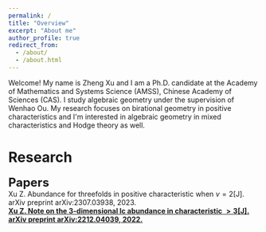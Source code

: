 ```yaml
---
permalink: /
title: "Overview"
excerpt: "About me"
author_profile: true
redirect_from: 
  - /about/
  - /about.html
---
```


Welcome! My name is Zheng Xu and I am a Ph.D. candidate at the Academy of Mathematics and Systems Science (AMSS), Chinese Academy of Sciences (CAS). I study algebraic geometry under the supervision of Wenhao Ou.
My research focuses on birational geometry in positive characteristics and I'm interested in algebraic geometry in mixed characteristics and Hodge theory as well. 

Research
======

<font size="+2"><strong> Papers</strong></font><br>
Xu Z. Abundance for threefolds in positive characteristic when $\nu= 2$[J]. arXiv preprint arXiv:2307.03938, 2023. 
<strong><a href="https://arxiv.org/abs/2307.03938">
<br>
Xu Z. Note on the 3-dimensional lc abundance in characteristic $> 3$[J]. arXiv preprint arXiv:2212.04039, 2022.
<strong><a href="https://arxiv.org/abs/2212.04039">






